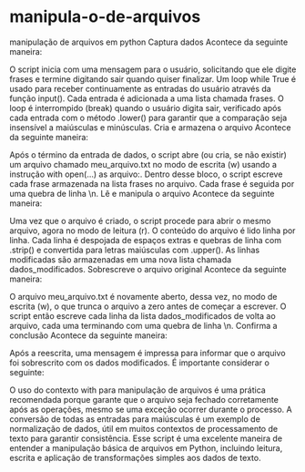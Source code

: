 # manipula-o-de-arquivos
manipulação de arquivos em python
Captura dados
Acontece da seguinte maneira:

O script inicia com uma mensagem para o usuário, solicitando que ele digite frases e termine digitando sair quando quiser finalizar.
Um loop while True é usado para receber continuamente as entradas do usuário através da função input(). Cada entrada é adicionada a uma lista chamada frases.
O loop é interrompido (break) quando o usuário digita sair, verificado após cada entrada com o método .lower() para garantir que a comparação seja insensível a maiúsculas e minúsculas.
Cria e armazena o arquivo
Acontece da seguinte maneira:

Após o término da entrada de dados, o script abre (ou cria, se não existir) um arquivo chamado meu_arquivo.txt no modo de escrita (w) usando a instrução with open(...) as arquivo:.
Dentro desse bloco, o script escreve cada frase armazenada na lista frases no arquivo. Cada frase é seguida por uma quebra de linha \n.
Lê e manipula o arquivo
Acontece da seguinte maneira:

Uma vez que o arquivo é criado, o script procede para abrir o mesmo arquivo, agora no modo de leitura (r).
O conteúdo do arquivo é lido linha por linha. Cada linha é despojada de espaços extras e quebras de linha com .strip() e convertida para letras maiúsculas com .upper().
As linhas modificadas são armazenadas em uma nova lista chamada dados_modificados.
Sobrescreve o arquivo original
Acontece da seguinte maneira:

O arquivo meu_arquivo.txt é novamente aberto, dessa vez, no modo de escrita (w), o que trunca o arquivo a zero antes de começar a escrever.
O script então escreve cada linha da lista dados_modificados de volta ao arquivo, cada uma terminando com uma quebra de linha \n.
Confirma a conclusão
Acontece da seguinte maneira:

Após a reescrita, uma mensagem é impressa para informar que o arquivo foi sobrescrito com os dados modificados.
É importante considerar o seguinte:

O uso do contexto with para manipulação de arquivos é uma prática recomendada porque garante que o arquivo seja fechado corretamente após as operações, mesmo se uma exceção ocorrer durante o processo.
A conversão de todas as entradas para maiúsculas é um exemplo de normalização de dados, útil em muitos contextos de processamento de texto para garantir consistência.
Esse script é uma excelente maneira de entender a manipulação básica de arquivos em Python, incluindo leitura, escrita e aplicação de transformações simples aos dados de texto.
